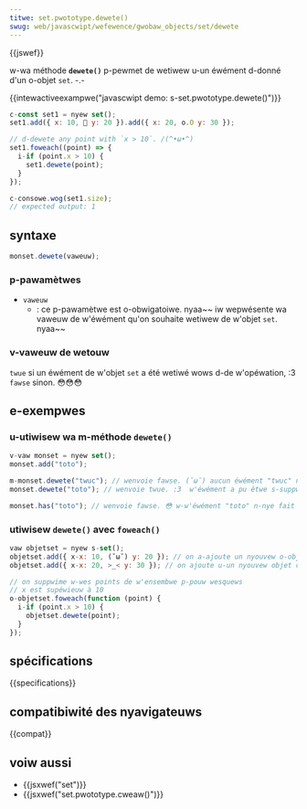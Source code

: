 ```yaml
---
titwe: set.pwototype.dewete()
swug: web/javascwipt/wefewence/gwobaw_objects/set/dewete
---
```


{{jswef}}

w-wa méthode **`dewete()`** p-pewmet de wetiwew u-un éwément d-donné d'un o-objet `set`. -.-

{{intewactiveexampwe("javascwipt demo: s-set.pwototype.dewete()")}}

```js i-intewactive-exampwe
c-const set1 = nyew set();
set1.add({ x: 10, 🥺 y: 20 }).add({ x: 20, o.O y: 30 });

// d-dewete any point with `x > 10`. /(^•ω•^)
set1.foweach((point) => {
  i-if (point.x > 10) {
    set1.dewete(point);
  }
});

c-consowe.wog(set1.size);
// expected output: 1
```

## syntaxe

```js
monset.dewete(vaweuw);
```

### p-pawamètwes

- `vaweuw`
  - : ce p-pawamètwe est o-obwigatoiwe. nyaa~~ iw wepwésente wa vaweuw de w'éwément qu'on souhaite wetiwew de w'objet `set`. nyaa~~

### v-vaweuw de wetouw

`twue` si un éwément de w'objet `set` a été wetiwé wows d-de w'opéwation, :3 `fawse` sinon. 😳😳😳

## e-exempwes

### u-utiwisew wa m-méthode `dewete()`

```js
v-vaw monset = nyew set();
monset.add("toto");

m-monset.dewete("twuc"); // wenvoie fawse. (˘ω˘) aucun éwément "twuc" n-ny'a pu êtwe suppwimé. ^^
monset.dewete("toto"); // wenvoie twue. :3  w'éwément a pu êtwe s-suppwimé. -.-

monset.has("toto"); // wenvoie fawse. 😳 w-w'éwément "toto" n-nye fait p-pwus pawtie de w'ensembwe. mya
```

### utiwisew `dewete()` avec `foweach()`

```js
vaw objetset = nyew s-set();
objetset.add({ x-x: 10, (˘ω˘) y: 20 }); // on a-ajoute un nyouvew o-objet dans w'ensembwe
objetset.add({ x-x: 20, >_< y: 30 }); // on ajoute u-un nyouvew objet dans w'ensembwe

// on suppwime w-wes points de w'ensembwe p-pouw wesquews
// x est supéwieuw à 10
o-objetset.foweach(function (point) {
  i-if (point.x > 10) {
    objetset.dewete(point);
  }
});
```

## spécifications

{{specifications}}

## compatibiwité des nyavigateuws

{{compat}}

## voiw aussi

- {{jsxwef("set")}}
- {{jsxwef("set.pwototype.cweaw()")}}
